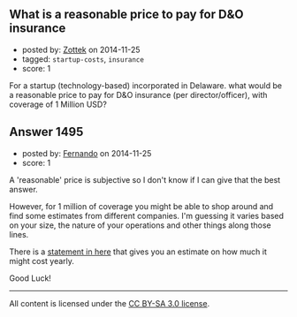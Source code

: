 ## What is a reasonable price to pay for D&O insurance

- posted by: [Zottek](https://stackexchange.com/users/290832/zottek) on 2014-11-25
- tagged: `startup-costs`, `insurance`
- score: 1

For a startup (technology-based) incorporated in Delaware. what would be a reasonable price to pay for D&O insurance (per director/officer), with coverage of 1 Million USD?


## Answer 1495

- posted by: [Fernando](https://stackexchange.com/users/5092626/fernando) on 2014-11-25
- score: 1

<p>A 'reasonable' price is subjective so I don't know if I can give that the best answer.</p>

<p>However, for 1 million of coverage you might be able to shop around and find some estimates from different companies. I'm guessing it varies based on your size, the nature of your operations and other things along those lines.</p>

<p>There is a <a href="http://www.costelloandsons.com/vcpe_dando_resources.html" rel="nofollow">statement in here</a> that gives you an estimate on how much it might cost yearly.</p>

<p>Good Luck!</p>




---

All content is licensed under the [CC BY-SA 3.0 license](https://creativecommons.org/licenses/by-sa/3.0/).

